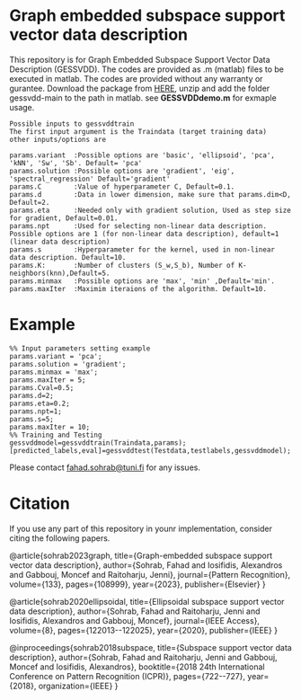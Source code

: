 # Graph embedded subspace support vector data description

This repository is for Graph Embedded Subspace Support Vector Data Description (GESSVDD). The codes are provided as .m (matlab) files to be executed in matlab. The codes are provided without any warranty or gurantee. Download the package from [HERE](https://github.com/fahadsohrab/gessvdd/archive/main.zip), unzip and add the folder gessvdd-main to the path in matlab. see **GESSVDDdemo.m** for exmaple usage.
```text
Possible inputs to gessvddtrain
The first input argument is the Traindata (target training data)
other inputs/options are

params.variant  :Possible options are 'basic', 'ellipsoid', 'pca', 'kNN', 'Sw', 'Sb'. Default= 'pca'
params.solution :Possible options are 'gradient', 'eig', 'spectral_regression' Default='gradient'
params.C        :Value of hyperparameter C, Default=0.1.
params.d        :Data in lower dimension, make sure that params.dim<D, Default=2.
params.eta      :Needed only with gradient solution, Used as step size for gradient, Default=0.01.
params.npt      :Used for selecting non-linear data description. Possible options are 1 (for non-linear data description), default=1 (linear data description)
params.s        :Hyperparameter for the kernel, used in non-linear data description. Default=10.
params.K:       :Number of clusters (S_w,S_b), Number of K-neighbors(knn),Default=5.
params.minmax   :Possible options are 'max', 'min' ,Default='min'.
params.maxIter  :Maximim iteraions of the algorithm. Default=10.
```
# Example
```text
%% Input parameters setting example
params.variant = 'pca';
params.solution = 'gradient';
params.minmax = 'max';
params.maxIter = 5;
params.Cval=0.5;
params.d=2;
params.eta=0.2;
params.npt=1;
params.s=5;
params.maxIter = 10;
%% Training and Testing
gessvddmodel=gessvddtrain(Traindata,params);
[predicted_labels,eval]=gessvddtest(Testdata,testlabels,gessvddmodel);
```
Please contact fahad.sohrab@tuni.fi for any issues.
# Citation
If you use any part of this repository in younr implementation, consider citing the following papers.

@article{sohrab2023graph,
  title={Graph-embedded subspace support vector data description},
  author={Sohrab, Fahad and Iosifidis, Alexandros and Gabbouj, Moncef and Raitoharju, Jenni},
  journal={Pattern Recognition},
  volume={133},
  pages={108999},
  year={2023},
  publisher={Elsevier}
}
  
@article{sohrab2020ellipsoidal,
  title={Ellipsoidal subspace support vector data description},
  author={Sohrab, Fahad and Raitoharju, Jenni and Iosifidis, Alexandros and Gabbouj, Moncef},
  journal={IEEE Access},
  volume={8},
  pages={122013--122025},
  year={2020},
  publisher={IEEE}
}

@inproceedings{sohrab2018subspace,
  title={Subspace support vector data description},
  author={Sohrab, Fahad and Raitoharju, Jenni and Gabbouj, Moncef and Iosifidis, Alexandros},
  booktitle={2018 24th International Conference on Pattern Recognition (ICPR)},
  pages={722--727},
  year={2018},
  organization={IEEE}
}
